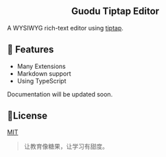 <h2 align="center">Guodu Tiptap Editor</h2>

A WYSIWYG rich-text editor using [tiptap](https://github.com/ueberdosis/tiptap).

## 🚀 Features

+ Many Extensions
+ Markdown support
+ Using TypeScript


Documentation will be updated soon.


## 📒License

[MIT](./LICENSE)


> 让教育像糖果，让学习有甜度。